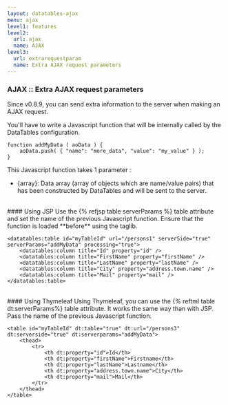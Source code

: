 ```yaml
---
layout: datatables-ajax
menu: ajax
level1: features
level2:
  url: ajax
  name: AJAX
level3:
  url: extrarequestparam
  name: Extra AJAX request parameters
---
```


### AJAX :: Extra AJAX request parameters
 
Since v0.8.9, you can send extra information to the server when making an AJAX request. 

You'll have to write a Javascript function that will be internally called by the DataTables configuration.

    function addMyData ( aoData ) {
        aoData.push( { "name": "more_data", "value": "my_value" } );
    }

This Javascript function takes 1 parameter :

 * \{array\}: Data array (array of objects which are name/value pairs) that has been constructed by DataTables and will be sent to the server.

<br />      
#### Using JSP
Use the {% refjsp table serverParams %} table attribute and set the name of the previous Javascript function. Ensure that the function is loaded **before** using the taglib.

    <datatables:table id="myTableId" url="/persons1" serverSide="true" serverParams="addMyData" processing="true">
        <datatables:column title="Id" property="id" />
        <datatables:column title="FirstName" property="firstName" />
        <datatables:column title="LastName" property="lastName" />
        <datatables:column title="City" property="address.town.name" />
        <datatables:column title="Mail" property="mail" />
    </datatables:table>

<br />
#### Using Thymeleaf
Using Thymeleaf, you can use the {% reftml table dt:serverParams%} table attribute. It works the same way than with JSP. Pass the name of the previous Javascript function.

    <table id="myTableId" dt:table="true" dt:url="/persons3" dt:serverside="true" dt:serverparams="addMyData">
        <thead>
            <tr>
                <th dt:property="id">Id</th>
                <th dt:property="firstName">Firstname</th>
                <th dt:property="lastName">Lastname</th>
                <th dt:property="address.town.name">City</th>
                <th dt:property="mail">Mail</th>
            </tr>
        </thead>
    </table>
